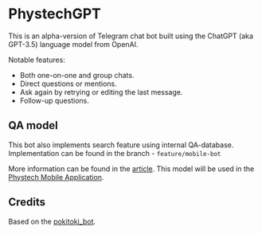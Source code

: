 # PhystechGPT

This is an alpha-version of Telegram chat bot built using the ChatGPT (aka GPT-3.5) language model from OpenAI.

Notable features:

- Both one-on-one and group chats.
- Direct questions or mentions.
- Ask again by retrying or editing the last message.
- Follow-up questions.

## QA model
This bot also implements search feature using internal QA-database. Implementation can be found in the 
branch - `feature/mobile-bot`

More information can be found in the [article](https://vc.ru/u/1614503-yakov-kayumov/641622-kak-my-prevratili-nash-tupoy-chat-bot-v-ochen-umnyy-prilozhiv-minimalnye-usiliya).
This model will be used in the [Phystech Mobile Application](https://mipt.phystech.dev).

## Credits
Based on the [pokitoki_bot](https://github.com/nalgeon/pokitoki).
